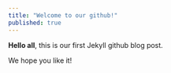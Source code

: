 ```yaml
---
title: "Welcome to our github!"
published: true
---
```


**Hello all**, this is our first Jekyll github blog post.

We hope you like it!
